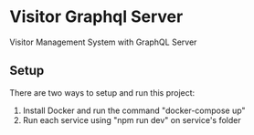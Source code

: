 # Visitor Graphql Server
Visitor Management System with GraphQL Server

## Setup
There are two ways to setup and run this project:
1. Install Docker and run the command "docker-compose up"
2. Run each service using "npm run dev" on service's folder

